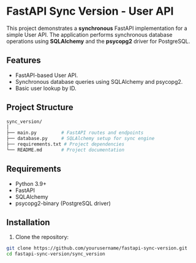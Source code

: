 # FastAPI Sync Version - User API

This project demonstrates a **synchronous** FastAPI implementation for a simple User API. The application performs synchronous database operations using **SQLAlchemy** and the **psycopg2** driver for PostgreSQL.

## Features
- FastAPI-based User API.
- Synchronous database queries using SQLAlchemy and psycopg2.
- Basic user lookup by ID.

## Project Structure
```bash
sync_version/
│
├── main.py         # FastAPI routes and endpoints
├── database.py     # SQLAlchemy setup for sync engine
├── requirements.txt # Project dependencies
└── README.md       # Project documentation
```


## Requirements
- Python 3.9+
- FastAPI
- SQLAlchemy
- psycopg2-binary (PostgreSQL driver)


## Installation

1. Clone the repository:
```bash
git clone https://github.com/yourusername/fastapi-sync-version.git
cd fastapi-sync-version/sync_version